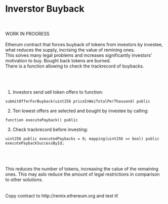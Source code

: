 # Inverstor Buyback 
<br/><br/>
 WORK IN PROGRESS
<br/><br/>
Etherum contract that forces buyback of tokens from investors by investee, what reduces the supply, incrising the value of remining ones. <br/>
This solves many legal problems and increases significantly investors' motivation to buy. 
Bought back tokens are burned. <br/>
There is a function allowing to check the trackrecord of buybacks. <br/>
<br/>
<br/>
<br/>



1) Investors send sell token offers to function: 

`submitOfferForBuyback(uint256 priceInWeiTotalPerThousend) public `
<br/>

2) Ten lowest offers are selected and bought by investee by calling: 

`function executePayback() public `
<br/>

3) Check trackrecord before investing: 

 `uint256 public executedPaybacks = 0;
  mapping(uint256 => bool) public executePaybackSuccessById;`
  
  
<br/>
<br/><br/>
This reduces the number of tokens, increasing the calue of the remaining ones. 
This may aslo reduce the amount of legal restrictions in comparison to other solutions. 
<br/><br/>
<br/>
Copy contract to http://remix.ethereum.org and test it! 
